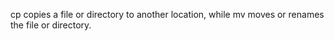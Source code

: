 cp copies a file or directory to another location, while mv moves or renames the file or directory.
